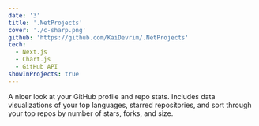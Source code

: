 ```yaml
---
date: '3'
title: '.NetProjects'
cover: './c-sharp.png'
github: 'https://github.com/KaiDevrim/.NetProjects'
tech:
  - Next.js
  - Chart.js
  - GitHub API
showInProjects: true
---
```


A nicer look at your GitHub profile and repo stats. Includes data visualizations of your top languages, starred repositories, and sort through your top repos by number of stars, forks, and size.
